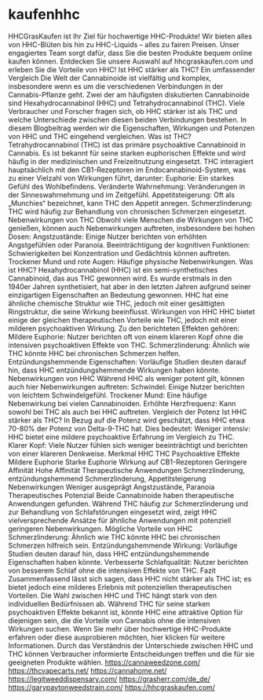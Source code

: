 # kaufenhhc
HHCGrasKaufen ist Ihr Ziel für hochwertige HHC-Produkte! Wir bieten alles von HHC-Blüten bis hin zu HHC-Liquids – alles zu fairen Preisen. Unser engagiertes Team sorgt dafür, dass Sie die besten Produkte bequem online kaufen können. Entdecken Sie unsere Auswahl auf hhcgraskaufen.com und erleben Sie die Vorteile von HHC!
Ist HHC stärker als THC? Ein umfassender Vergleich
Die Welt der Cannabinoide ist vielfältig und komplex, insbesondere wenn es um die verschiedenen Verbindungen in der Cannabis-Pflanze geht. Zwei der am häufigsten diskutierten Cannabinoide sind Hexahydrocannabinol (HHC) und Tetrahydrocannabinol (THC). Viele Verbraucher und Forscher fragen sich, ob HHC stärker ist als THC und welche Unterschiede zwischen diesen beiden Verbindungen bestehen. In diesem Blogbeitrag werden wir die Eigenschaften, Wirkungen und Potenzen von HHC und THC eingehend vergleichen.
Was ist THC?
Tetrahydrocannabinol (THC) ist das primäre psychoaktive Cannabinoid in Cannabis. Es ist bekannt für seine starken euphorischen Effekte und wird häufig in der medizinischen und Freizeitnutzung eingesetzt. THC interagiert hauptsächlich mit den CB1-Rezeptoren im Endocannabinoid-System, was zu einer Vielzahl von Wirkungen führt, darunter:
Euphorie: Ein starkes Gefühl des Wohlbefindens.
Veränderte Wahrnehmung: Veränderungen in der Sinneswahrnehmung und im Zeitgefühl.
Appetitsteigerung: Oft als „Munchies“ bezeichnet, kann THC den Appetit anregen.
Schmerzlinderung: THC wird häufig zur Behandlung von chronischen Schmerzen eingesetzt.
Nebenwirkungen von THC
Obwohl viele Menschen die Wirkungen von THC genießen, können auch Nebenwirkungen auftreten, insbesondere bei hohen Dosen:
Angstzustände: Einige Nutzer berichten von erhöhten Angstgefühlen oder Paranoia.
Beeinträchtigung der kognitiven Funktionen: Schwierigkeiten bei Konzentration und Gedächtnis können auftreten.
Trockener Mund und rote Augen: Häufige physische Nebenwirkungen.
Was ist HHC?
Hexahydrocannabinol (HHC) ist ein semi-synthetisches Cannabinoid, das aus THC gewonnen wird. Es wurde erstmals in den 1940er Jahren synthetisiert, hat aber in den letzten Jahren aufgrund seiner einzigartigen Eigenschaften an Bedeutung gewonnen. HHC hat eine ähnliche chemische Struktur wie THC, jedoch mit einer gesättigten Ringstruktur, die seine Wirkung beeinflusst.
Wirkungen von HHC
HHC bietet einige der gleichen therapeutischen Vorteile wie THC, jedoch mit einer milderen psychoaktiven Wirkung. Zu den berichteten Effekten gehören:
Mildere Euphorie: Nutzer berichten oft von einem klareren Kopf ohne die intensiven psychoaktiven Effekte von THC.
Schmerzlinderung: Ähnlich wie THC könnte HHC bei chronischen Schmerzen helfen.
Entzündungshemmende Eigenschaften: Vorläufige Studien deuten darauf hin, dass HHC entzündungshemmende Wirkungen haben könnte.
Nebenwirkungen von HHC
Während HHC als weniger potent gilt, können auch hier Nebenwirkungen auftreten:
Schwindel: Einige Nutzer berichten von leichtem Schwindelgefühl.
Trockener Mund: Eine häufige Nebenwirkung bei vielen Cannabinoiden.
Erhöhte Herzfrequenz: Kann sowohl bei THC als auch bei HHC auftreten.
Vergleich der Potenz
Ist HHC stärker als THC?
In Bezug auf die Potenz wird geschätzt, dass HHC etwa 70-80% der Potenz von Delta-9-THC hat. Dies bedeutet:
Weniger intensiv: HHC bietet eine mildere psychoaktive Erfahrung im Vergleich zu THC.
Klarer Kopf: Viele Nutzer fühlen sich weniger beeinträchtigt und berichten von einer klareren Denkweise.
Merkmal	HHC	THC
Psychoaktive Effekte	Mildere Euphorie	Starke Euphorie
Wirkung auf CB1-Rezeptoren	Geringere Affinität	Hohe Affinität
Therapeutische Anwendungen	Schmerzlinderung, entzündungshemmend	Schmerzlinderung, Appetitsteigerung
Nebenwirkungen	Weniger ausgeprägt	Angstzustände, Paranoia
Therapeutisches Potenzial
Beide Cannabinoide haben therapeutische Anwendungen gefunden. Während THC häufig zur Schmerzlinderung und zur Behandlung von Schlafstörungen eingesetzt wird, zeigt HHC vielversprechende Ansätze für ähnliche Anwendungen mit potenziell geringeren Nebenwirkungen.
Mögliche Vorteile von HHC
Schmerzlinderung: Ähnlich wie THC könnte HHC bei chronischen Schmerzen hilfreich sein.
Entzündungshemmende Wirkung: Vorläufige Studien deuten darauf hin, dass HHC entzündungshemmende Eigenschaften haben könnte.
Verbesserte Schlafqualität: Nutzer berichten von besserem Schlaf ohne die intensiven Effekte von THC.
Fazit
Zusammenfassend lässt sich sagen, dass HHC nicht stärker als THC ist; es bietet jedoch eine milderes Erlebnis mit potenziellen therapeutischen Vorteilen. Die Wahl zwischen HHC und THC hängt stark von den individuellen Bedürfnissen ab. Während THC für seine starken psychoaktiven Effekte bekannt ist, könnte HHC eine attraktive Option für diejenigen sein, die die Vorteile von Cannabis ohne die intensiven Wirkungen suchen.
Wenn Sie mehr über hochwertige HHC-Produkte erfahren oder diese ausprobieren möchten, hier klicken für weitere Informationen.
Durch das Verständnis der Unterschiede zwischen HHC und THC können Verbraucher informierte Entscheidungen treffen und die für sie geeigneten Produkte wählen. 
https://cannaweedzone.com/
https://thcvapecarts.net/
https://cannahome.net/
https://legitweeddispensary.com/
https://grasherr.com/de_de/
https://garypaytonweedstrain.com/
https://hhcgraskaufen.com/
